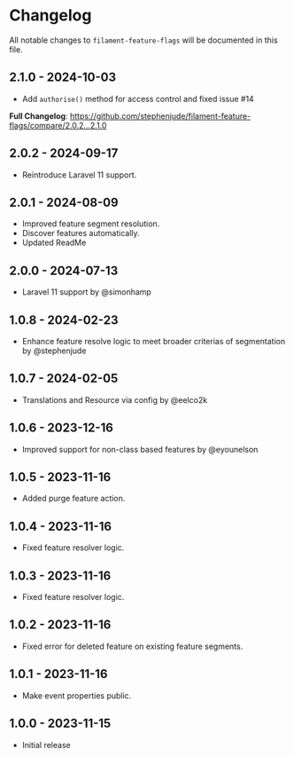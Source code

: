 # Changelog

All notable changes to `filament-feature-flags` will be documented in this file.

## 2.1.0 - 2024-10-03

- Add `authorise()` method for access control and fixed issue #14

**Full Changelog**: https://github.com/stephenjude/filament-feature-flags/compare/2.0.2...2.1.0

## 2.0.2 - 2024-09-17

- Reintroduce Laravel 11 support.

## 2.0.1 - 2024-08-09

- Improved feature segment resolution.
- Discover features automatically.
- Updated ReadMe

## 2.0.0 - 2024-07-13

- Laravel 11 support by @simonhamp

## 1.0.8 - 2024-02-23

- Enhance feature resolve logic to meet broader criterias of segmentation by @stephenjude

## 1.0.7 - 2024-02-05

- Translations and Resource via config by @eelco2k

## 1.0.6 - 2023-12-16

- Improved support for non-class based features  by @eyounelson

## 1.0.5 - 2023-11-16

- Added purge feature action.

## 1.0.4 - 2023-11-16

- Fixed feature resolver logic.

## 1.0.3 - 2023-11-16

- Fixed feature resolver logic.

## 1.0.2 - 2023-11-16

- Fixed error for deleted feature on existing feature segments.

## 1.0.1 - 2023-11-16

- Make event properties public.

## 1.0.0 - 2023-11-15

- Initial release
